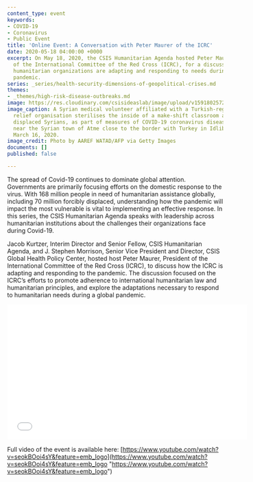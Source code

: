 ```yaml
---
content_type: event
keywords:
- COVID-19
- Coronavirus
- Public Event
title: 'Online Event: A Conversation with Peter Maurer of the ICRC'
date: 2020-05-18 04:00:00 +0000
excerpt: On May 18, 2020, the CSIS Humanitarian Agenda hosted Peter Maurer, President
  of the International Committee of the Red Cross (ICRC), for a discussion on how
  humanitarian organizations are adapting and responding to needs during the Covid-19
  pandemic.
series: _series/health-security-dimensions-of-geopolitical-crises.md
themes:
- _themes/high-risk-disease-outbreaks.md
image: https://res.cloudinary.com/csisideaslab/image/upload/v1591802572/health-commission/GettyImages-1207357232_u2avju.jpg
image_caption: A Syrian medical volunteer affiliated with a Turkish-registered Syrian
  relief organisation sterilises the inside of a make-shift classroom at a camp for
  displaced Syrians, as part of measures of COVID-19 coronavirus disease prevention,
  near the Syrian town of Atme close to the border with Turkey in Idlib province on
  March 16, 2020.
image_credit: Photo by AAREF WATAD/AFP via Getty Images
documents: []
published: false

---
```

The spread of Covid-19 continues to dominate global attention. Governments are primarily focusing efforts on the domestic response to the virus. With 168 million people in need of humanitarian assistance globally, including 70 million forcibly displaced, understanding how the pandemic will impact the most vulnerable is vital to implementing an effective response. In this series, the CSIS Humanitarian Agenda speaks with leadership across humanitarian institutions about the challenges their organizations face during Covid-19.

  
 Jacob Kurtzer, Interim Director and Senior Fellow, CSIS Humanitarian Agenda, and J. Stephen Morrison, Senior Vice President and Director, CSIS Global Health Policy Center, hosted host Peter Maurer, President of the International Committee of the Red Cross (ICRC), to discuss how the ICRC is adapting and responding to the pandemic. The discussion focused on the ICRC’s efforts to promote adherence to international humanitarian law and humanitarian principles, and explore the adaptations necessary to respond to humanitarian needs during a global pandemic.

<iframe width="560" height="315" src="[https://www.youtube.com/embed/seokBOoi4sY](https://www.youtube.com/embed/seokBOoi4sY "https://www.youtube.com/embed/seokBOoi4sY")" frameborder="0" allow="accelerometer; autoplay; encrypted-media; gyroscope; picture-in-picture" allowfullscreen></iframe>

Full video of the event is available here: [https://www.youtube.com/watch?v=seokBOoi4sY&feature=emb_logo](https://www.youtube.com/watch?v=seokBOoi4sY&feature=emb_logo "https://www.youtube.com/watch?v=seokBOoi4sY&feature=emb_logo")
